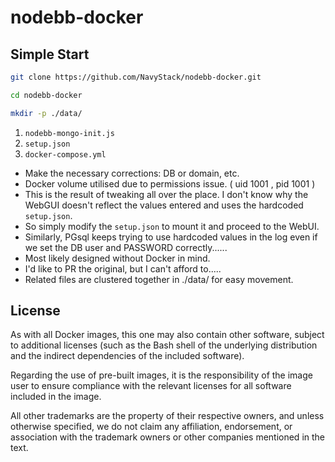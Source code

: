 # nodebb-docker

## Simple Start

```bash
git clone https://github.com/NavyStack/nodebb-docker.git
```

```bash
cd nodebb-docker
```

```bash
mkdir -p ./data/
```

1. `nodebb-mongo-init.js`
2. `setup.json`
3. `docker-compose.yml`

- Make the necessary corrections: DB or domain, etc.
- Docker volume utilised due to permissions issue. ( uid 1001 , pid 1001 )
- This is the result of tweaking all over the place. I don't know why the WebGUI doesn't reflect the values entered and uses the hardcoded `setup.json`.
- So simply modify the `setup.json` to mount it and proceed to the WebUI.
- Similarly, PGsql keeps trying to use hardcoded values in the log even if we set the DB user and PASSWORD correctly......
- Most likely designed without Docker in mind.
- I'd like to PR the original, but I can't afford to.....
- Related files are clustered together in ./data/ for easy movement.

## License

As with all Docker images, this one may also contain other software, subject to additional licenses (such as the Bash shell of the underlying distribution and the indirect dependencies of the included software).

Regarding the use of pre-built images, it is the responsibility of the image user to ensure compliance with the relevant licenses for all software included in the image.

All other trademarks are the property of their respective owners, and unless otherwise specified, we do not claim any affiliation, endorsement, or association with the trademark owners or other companies mentioned in the text.
